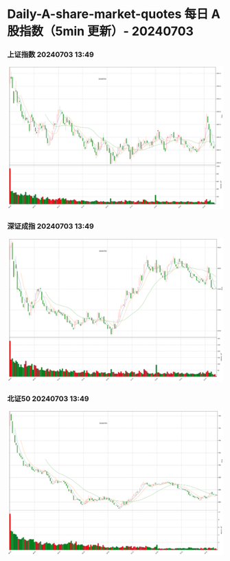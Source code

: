 
# Daily-A-share-market-quotes 每日 A 股指数（5min 更新）- 20240703

### 上证指数 20240703 13:49
![](./fig/2024/7/20240703-sh000001.png)

### 深证成指 20240703 13:49
![](./fig/2024/7/20240703-sz399001.png)

### 北证50 20240703 13:49
![](./fig/2024/7/20240703-bj899050.png)
